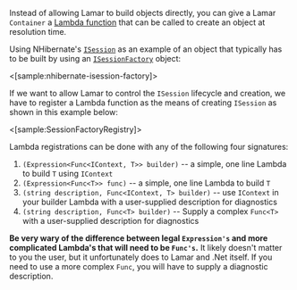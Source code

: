 <!--Title:Building Objects with Lambdas-->

Instead of allowing Lamar to build objects directly, you can give a Lamar `Container` a [Lambda function](https://msdn.microsoft.com/en-us/library/bb397687.aspx) that can be called to create an object at resolution time.

Using NHibernate's [`ISession`](https://github.com/nhibernate/nhibernate-core/blob/master/src/NHibernate/ISession.cs) as an example
of an object that typically has to be built by using an [`ISessionFactory`](https://github.com/nhibernate/nhibernate-core/blob/master/src/NHibernate/ISessionFactory.cs) object:

<[sample:nhibernate-isession-factory]>

If we want to allow Lamar to control the `ISession` lifecycle and creation, we have to register a Lambda function as the 
means of creating `ISession` as shown in this example below:

<[sample:SessionFactoryRegistry]>

Lambda registrations can be done with any of the following four signatures:

1. `(Expression<Func<IContext, T>> builder)` -- a simple, one line Lambda to build `T` using `IContext`
1. `(Expression<Func<T>> func)` -- a simple, one line Lambda to build `T`
1. `(string description, Func<IContext, T> builder)` -- use `IContext` in your builder Lambda with a user-supplied description for diagnostics
1. `(string description, Func<T> builder)` -- Supply a complex `Func<T>` with a user-supplied description for diagnostics

**Be very wary of the difference between legal `Expression's` and more complicated Lambda's that will need to be `Func's`.** It likely doesn't matter to
you the user, but it unfortunately does to Lamar and .Net itself. If you need to use a more complex `Func`, you will have
to supply a diagnostic description.

